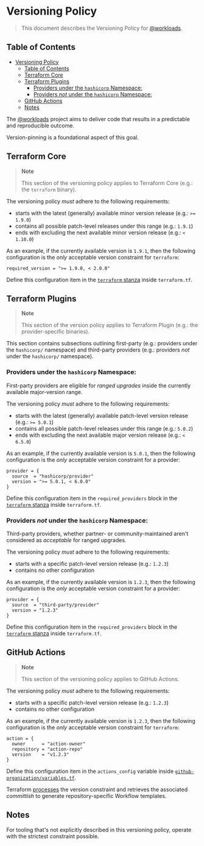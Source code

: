 # Versioning Policy

> This document describes the Versioning Policy for [@workloads](https://github.com/workloads).

## Table of Contents

<!-- TOC -->
* [Versioning Policy](#versioning-policy)
  * [Table of Contents](#table-of-contents)
  * [Terraform Core](#terraform-core)
  * [Terraform Plugins](#terraform-plugins)
    * [Providers under the `hashicorp` Namespace:](#providers-under-the-hashicorp-namespace)
    * [Providers *not* under the `hashicorp` Namespace:](#providers-not-under-the-hashicorp-namespace)
  * [GitHub Actions](#github-actions)
  * [Notes](#notes)
<!-- TOC -->

The [@workloads](https://github.com/workloads) project aims to deliver code that results in a predictable and reproducible outcome.

Version-pinning is a foundational aspect of this goal.

## Terraform Core

> **Note**
>
> This section of the versioning policy applies to Terraform Core (e.g.: the `terraform` binary).

The versioning policy _must_ adhere to the following requirements:

* starts with the latest (generally) available minor version release (e.g.: `>= 1.9.0`)
* contains all possible patch-level releases under this range (e.g.: `1.9.1`)
* ends with excluding the next available minor version release (e.g.: `< 1.10.0`)

As an example, if the currently available version is `1.9.1`, then the following configuration is the _only_ acceptable version constraint for `terraform`:

```hcl
required_version = ">= 1.9.0, < 2.0.0"
```

Define this configuration item in the [`terraform` stanza](https://developer.hashicorp.com/terraform/language/settings) inside `terraform.tf`.

## Terraform Plugins

> **Note**
>
> This section of the version policy applies to Terraform Plugin (e.g.: the provider-specific binaries).

This section contains subsections outlining first-party (e.g.: providers under the `hashicorp/` namespace) and third-party providers (e.g.: providers _not_ under the `hashicorp/` namespace).

### Providers under the `hashicorp` Namespace:

First-party providers are eligible for _ranged upgrades_ inside the currently available major-version range.

The versioning policy _must_ adhere to the following requirements:

* starts with the latest (generally) available patch-level version release (e.g.: `>= 5.0.1`)
* contains all possible patch-level releases under this range (e.g.: `5.0.2`)
* ends with excluding the next available major version release (e.g.: `< 6.5.0`)

As an example, if the currently available version is `5.0.1`, then the following configuration is the _only_ acceptable version constraint for a provider:

```hcl
provider = {
  source  = "hashicorp/provider"
  version = ">= 5.0.1, < 6.0.0"
}
```

Define this configuration item in the `required_providers` block in the [`terraform` stanza](https://developer.hashicorp.com/terraform/language/settings) inside `terraform.tf`.

### Providers *not* under the `hashicorp` Namespace:

Third-party providers, whether partner- or community-maintained aren't considered as _acceptable_ for ranged upgrades.

The versioning policy _must_ adhere to the following requirements:

* starts with a specific patch-level version release (e.g.: `1.2.3`)
* contains no other configuration

As an example, if the currently available version is `1.2.3`, then the following configuration is the _only_ acceptable version constraint for a provider:

```hcl
provider = {
  source  = "third-party/provider"
  version = "1.2.3"
}
```

Define this configuration item in the `required_providers` block in the [`terraform` stanza](https://developer.hashicorp.com/terraform/language/settings) inside `terraform.tf`.

## GitHub Actions

> **Note**
>
> This section of the versioning policy applies to GitHub Actions.

The versioning policy _must_ adhere to the following requirements:

* starts with a specific patch-level version release (e.g.: `1.2.3`)
* contains no other configuration

As an example, if the currently available version is `1.2.3`, then the following configuration is the _only_ acceptable version constraint for `terraform`:

```hcl
action = {
  owner      = "action-owner"
  repository = "action-repo"
  version    = "v1.2.3"
}
```

Define this configuration item in the `actions_config` variable inside [`github-organization/variables.tf`](https://github.com/workloads/github-organization/blob/main/variables.tf).

Terraform [processes](https://github.com/workloads/github-organization/blob/main/actions.tf) the version constraint and retrieves the associated _committish_ to generate repository-specific Workflow templates.

## Notes

For tooling that's not explicitly described in this versioning policy, operate with the strictest constraint possible.
